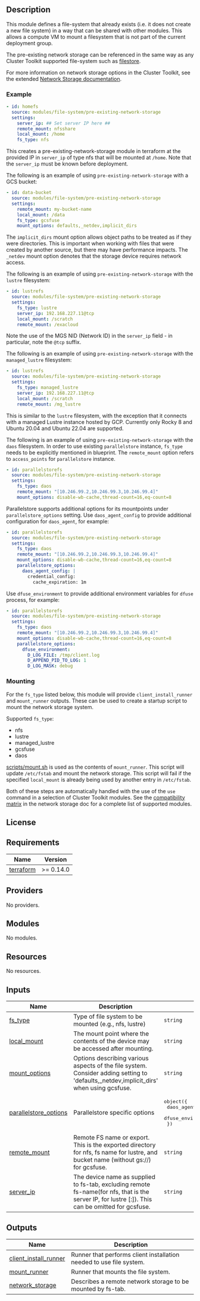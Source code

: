 ## Description

This module defines a file-system that already exists (i.e. it does not create
a new file system) in a way that can be shared with other modules. This allows
a compute VM to mount a filesystem that is not part of the current deployment
group.

The pre-existing network storage can be referenced in the same way as any Cluster
Toolkit supported file-system such as [filestore](../filestore/README.md).

For more information on network storage options in the Cluster Toolkit, see
the extended [Network Storage documentation](../../../../docs/network_storage.md).

### Example

```yaml
- id: homefs
  source: modules/file-system/pre-existing-network-storage
  settings:
    server_ip: ## Set server IP here ##
    remote_mount: nfsshare
    local_mount: /home
    fs_type: nfs
```

This creates a pre-existing-network-storage module in terraform at the
provided IP in `server_ip` of type nfs that will be mounted at `/home`. Note
that the `server_ip` must be known before deployment.

The following is an example of using `pre-existing-network-storage` with a GCS
bucket:

```yaml
- id: data-bucket
  source: modules/file-system/pre-existing-network-storage
  settings:
    remote_mount: my-bucket-name
    local_mount: /data
    fs_type: gcsfuse
    mount_options: defaults,_netdev,implicit_dirs
```

The `implicit_dirs` mount option allows object paths to be treated as if they
were directories. This is important when working with files that were created by
another source, but there may have performance impacts. The `_netdev` mount option
denotes that the storage device requires network access.

The following is an example of using `pre-existing-network-storage` with the `lustre`
filesystem:

```yaml
- id: lustrefs
  source: modules/file-system/pre-existing-network-storage
  settings:
    fs_type: lustre
    server_ip: 192.168.227.11@tcp
    local_mount: /scratch
    remote_mount: /exacloud
```

Note the use of the MGS NID (Network ID) in the `server_ip` field - in
particular, note the `@tcp` suffix.

The following is an example of using `pre-existing-network-storage` with the
`managed_lustre` filesystem:

```yaml
- id: lustrefs
  source: modules/file-system/pre-existing-network-storage
  settings:
    fs_type: managed_lustre
    server_ip: 192.168.227.11@tcp
    local_mount: /scratch
    remote_mount: /mg_lustre
```

This is similar to the `lustre` filesystem, with the exception that it connects
with a managed Lustre instance hosted by GCP.  Currently only Rocky 8 and
Ubuntu 20.04 and Ubuntu 22.04 are supported.

The following is an example of using `pre-existing-network-storage` with the `daos`
filesystem. In order to use existing `parallelstore` instance, `fs_type` needs to be
explicitly mentioned in blueprint. The `remote_mount` option refers to `access_points`
for `parallelstore` instance.

```yaml
- id: parallelstorefs
  source: modules/file-system/pre-existing-network-storage
  settings:
    fs_type: daos
    remote_mount: "[10.246.99.2,10.246.99.3,10.246.99.4]"
    mount_options: disable-wb-cache,thread-count=16,eq-count=8
```

Parallelstore supports additional options for its mountpoints under `parallelstore_options` setting.
Use `daos_agent_config` to provide additional configuration for `daos_agent`, for example:

```yaml
- id: parallelstorefs
  source: modules/file-system/pre-existing-network-storage
  settings:
    fs_type: daos
    remote_mount: "[10.246.99.2,10.246.99.3,10.246.99.4]"
    mount_options: disable-wb-cache,thread-count=16,eq-count=8
    parallelstore_options:
      daos_agent_config: |
        credential_config:
          cache_expiration: 1m
```

Use `dfuse_environment` to provide additional environment variables for `dfuse` process, for example:

```yaml
- id: parallelstorefs
  source: modules/file-system/pre-existing-network-storage
  settings:
    fs_type: daos
    remote_mount: "[10.246.99.2,10.246.99.3,10.246.99.4]"
    mount_options: disable-wb-cache,thread-count=16,eq-count=8
    parallelstore_options:
      dfuse_environment:
        D_LOG_FILE: /tmp/client.log
        D_APPEND_PID_TO_LOG: 1
        D_LOG_MASK: debug
```

### Mounting

For the `fs_type` listed below, this module will provide `client_install_runner`
and `mount_runner` outputs. These can be used to create a startup script to
mount the network storage system.

Supported `fs_type`:

- nfs
- lustre
- managed_lustre
- gcsfuse
- daos

[scripts/mount.sh](./scripts/mount.sh) is used as the contents of
`mount_runner`. This script will update `/etc/fstab` and mount the network
storage. This script will fail if the specified `local_mount` is already being
used by another entry in `/etc/fstab`.

Both of these steps are automatically handled with the use of the `use` command
in a selection of Cluster Toolkit modules. See the [compatibility matrix][matrix] in
the network storage doc for a complete list of supported modules.

[matrix]: ../../../docs/network_storage.md#compatibility-matrix

## License

<!-- BEGINNING OF PRE-COMMIT-TERRAFORM DOCS HOOK -->
## Requirements

| Name | Version |
|------|---------|
| <a name="requirement_terraform"></a> [terraform](#requirement\_terraform) | >= 0.14.0 |

## Providers

No providers.

## Modules

No modules.

## Resources

No resources.

## Inputs

| Name | Description | Type | Default | Required |
|------|-------------|------|---------|:--------:|
| <a name="input_fs_type"></a> [fs\_type](#input\_fs\_type) | Type of file system to be mounted (e.g., nfs, lustre) | `string` | `"nfs"` | no |
| <a name="input_local_mount"></a> [local\_mount](#input\_local\_mount) | The mount point where the contents of the device may be accessed after mounting. | `string` | `"/mnt"` | no |
| <a name="input_mount_options"></a> [mount\_options](#input\_mount\_options) | Options describing various aspects of the file system. Consider adding setting to 'defaults,\_netdev,implicit\_dirs' when using gcsfuse. | `string` | `"defaults,_netdev"` | no |
| <a name="input_parallelstore_options"></a> [parallelstore\_options](#input\_parallelstore\_options) | Parallelstore specific options | <pre>object({<br/>    daos_agent_config = optional(string, "")<br/>    dfuse_environment = optional(map(string), {})<br/>  })</pre> | `{}` | no |
| <a name="input_remote_mount"></a> [remote\_mount](#input\_remote\_mount) | Remote FS name or export. This is the exported directory for nfs, fs name for lustre, and bucket name (without gs://) for gcsfuse. | `string` | n/a | yes |
| <a name="input_server_ip"></a> [server\_ip](#input\_server\_ip) | The device name as supplied to fs-tab, excluding remote fs-name(for nfs, that is the server IP, for lustre <MGS NID>[:<MGS NID>]). This can be omitted for gcsfuse. | `string` | `""` | no |

## Outputs

| Name | Description |
|------|-------------|
| <a name="output_client_install_runner"></a> [client\_install\_runner](#output\_client\_install\_runner) | Runner that performs client installation needed to use file system. |
| <a name="output_mount_runner"></a> [mount\_runner](#output\_mount\_runner) | Runner that mounts the file system. |
| <a name="output_network_storage"></a> [network\_storage](#output\_network\_storage) | Describes a remote network storage to be mounted by fs-tab. |
<!-- END OF PRE-COMMIT-TERRAFORM DOCS HOOK -->
